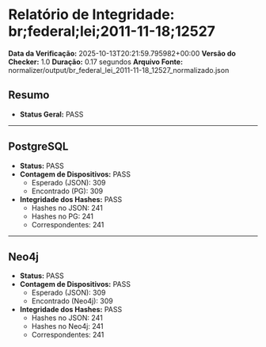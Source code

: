 # Relatório de Integridade: br;federal;lei;2011-11-18;12527

**Data da Verificação:** 2025-10-13T20:21:59.795982+00:00
**Versão do Checker:** 1.0
**Duração:** 0.17 segundos
**Arquivo Fonte:** normalizer/output/br_federal_lei_2011-11-18_12527_normalizado.json

## Resumo
* **Status Geral:** PASS

---

## PostgreSQL
* **Status:** PASS
* **Contagem de Dispositivos:** PASS
  * Esperado (JSON): 309
  * Encontrado (PG): 309
* **Integridade dos Hashes:** PASS
  * Hashes no JSON: 241
  * Hashes no PG: 241
  * Correspondentes: 241

---

## Neo4j
* **Status:** PASS
* **Contagem de Dispositivos:** PASS
  * Esperado (JSON): 309
  * Encontrado (Neo4j): 309
* **Integridade dos Hashes:** PASS
  * Hashes no JSON: 241
  * Hashes no Neo4j: 241
  * Correspondentes: 241